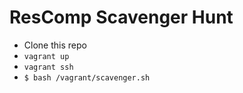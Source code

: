 # ResComp Scavenger Hunt

* Clone this repo
* `vagrant up`
* `vagrant ssh`
* `$ bash /vagrant/scavenger.sh`
